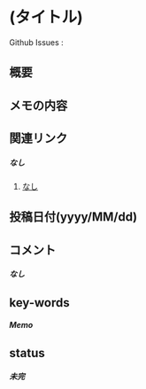 # (タイトル)

Github Issues : []()  

## 概要

## メモの内容

## 関連リンク
##### なし
1. [なし]()

## 投稿日付(yyyy/MM/dd)

## コメント
##### なし

## key-words
##### Memo

## status
##### 未完
